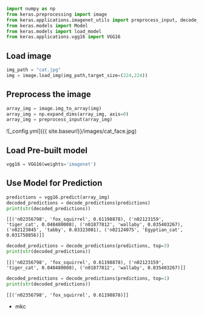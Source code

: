 

```python
import numpy as np
from keras.preprocessing import image
from keras.applications.imagenet_utils import preprocess_input, decode_predictions
from keras.models import Model
from keras.models import load_model
from keras.applications.vgg16 import VGG16
```

## Load image


```python
img_path = "cat.jpg"
img = image.load_img(img_path,target_size=(224,224))
```

## Preprocess the image


```python
array_img = image.img_to_array(img)
array_img = np.expand_dims(array_img, axis=0)
array_img = preprocess_input(array_img)
```

![_config.yml]({{ site.baseurl}}/images/cat_face.jpg)

## Load Pre-built model 


```python
vgg16 = VGG16(weights='imagenet')
```

## Use Model for Prediction  


```python
predictions = vgg16.predict(array_img)
decoded_predictions = decode_predictions(predictions)
print(str(decoded_predictions))
```

    [[('n02356798', 'fox_squirrel', 0.61198878), ('n02123159', 'tiger_cat', 0.048480008), ('n01877812', 'wallaby', 0.035403267), ('n02123045', 'tabby', 0.03323001), ('n02124075', 'Egyptian_cat', 0.031758856)]]
    


```python
decoded_predictions = decode_predictions(predictions, top=3)
print(str(decoded_predictions))
```

    [[('n02356798', 'fox_squirrel', 0.61198878), ('n02123159', 'tiger_cat', 0.048480008), ('n01877812', 'wallaby', 0.035403267)]]
    


```python
decoded_predictions = decode_predictions(predictions, top=1)
print(str(decoded_predictions))
```

    [[('n02356798', 'fox_squirrel', 0.61198878)]]
    
- mkc
